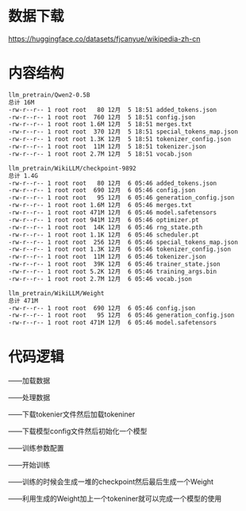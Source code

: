 # 数据下载
https://huggingface.co/datasets/fjcanyue/wikipedia-zh-cn

# 内容结构

```bash
llm_pretrain/Qwen2-0.5B
总计 16M
-rw-r--r-- 1 root root   80 12月  5 18:51 added_tokens.json
-rw-r--r-- 1 root root  760 12月  5 18:51 config.json
-rw-r--r-- 1 root root 1.6M 12月  5 18:51 merges.txt
-rw-r--r-- 1 root root  370 12月  5 18:51 special_tokens_map.json
-rw-r--r-- 1 root root 1.3K 12月  5 18:51 tokenizer_config.json
-rw-r--r-- 1 root root  11M 12月  5 18:51 tokenizer.json
-rw-r--r-- 1 root root 2.7M 12月  5 18:51 vocab.json
```

```bash
llm_pretrain/WikiLLM/checkpoint-9892
总计 1.4G
-rw-r--r-- 1 root root   80 12月  6 05:46 added_tokens.json
-rw-r--r-- 1 root root  690 12月  6 05:46 config.json
-rw-r--r-- 1 root root   95 12月  6 05:46 generation_config.json
-rw-r--r-- 1 root root 1.6M 12月  6 05:46 merges.txt
-rw-r--r-- 1 root root 471M 12月  6 05:46 model.safetensors
-rw-r--r-- 1 root root 941M 12月  6 05:46 optimizer.pt
-rw-r--r-- 1 root root  14K 12月  6 05:46 rng_state.pth
-rw-r--r-- 1 root root 1.1K 12月  6 05:46 scheduler.pt
-rw-r--r-- 1 root root  256 12月  6 05:46 special_tokens_map.json
-rw-r--r-- 1 root root 1.3K 12月  6 05:46 tokenizer_config.json
-rw-r--r-- 1 root root  11M 12月  6 05:46 tokenizer.json
-rw-r--r-- 1 root root  39K 12月  6 05:46 trainer_state.json
-rw-r--r-- 1 root root 5.2K 12月  6 05:46 training_args.bin
-rw-r--r-- 1 root root 2.7M 12月  6 05:46 vocab.json
```

```bash
llm_pretrain/WikiLLM/Weight
总计 471M
-rw-r--r-- 1 root root  690 12月  6 05:46 config.json
-rw-r--r-- 1 root root   95 12月  6 05:46 generation_config.json
-rw-r--r-- 1 root root 471M 12月  6 05:46 model.safetensors
```

# 代码逻辑

——加载数据

——处理数据

——下载tokenier文件然后加载tokeniner

——下载模型config文件然后初始化一个模型

——训练参数配置

——开始训练

——训练的时候会生成一堆的checkpoint然后最后生成一个Weight

——利用生成的Weight加上一个tokeniner就可以完成一个模型的使用